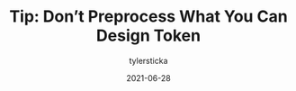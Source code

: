 ---
author: tylersticka
date: 2021-06-28
publisher: cloudfour
tags:
  - preprocessors
  - design-tokens
target_url: https://cloudfour.com/thinks/tip-dont-preprocess-what-you-can-design-token/
title: "Tip: Don’t Preprocess What You Can Design Token"
---
